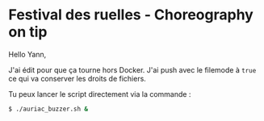 # Festival des ruelles - Choreography on tip

Hello Yann,

J'ai édit pour que ça tourne hors Docker. 
J'ai push avec le filemode à `true` ce qui va conserver les droits de fichiers.

Tu peux lancer le script directement via la commande : 

```bash
$ ./auriac_buzzer.sh &
```
